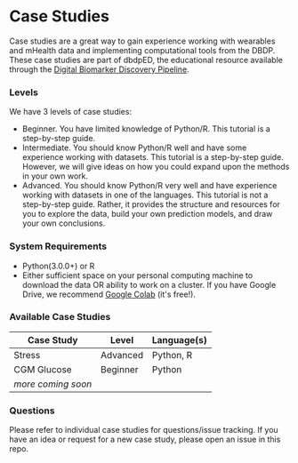 # Case Studies

Case studies are a great way to gain experience working with wearables and mHealth data and implementing computational tools from the DBDP.
These case studies are part of dbdpED, the educational resource available through the [Digital Biomarker Discovery Pipeline](https://www.dbdp.org).

### Levels
We have 3 levels of case studies:

* Beginner. You have limited knowledge of Python/R. This tutorial is a step-by-step guide.
* Intermediate. You should know Python/R well and have some experience working with datasets. This tutorial is a step-by-step guide. However, we will give ideas on how you could expand upon the methods in your own work.
* Advanced. You should know Python/R very well and have experience working with datasets in one of the languages. This tutorial is not a step-by-step guide. Rather, it provides the structure and resources for you to explore the data, build your own prediction models, and draw your own conclusions. 

### System Requirements
* Python(3.0.0+) or R
* Either sufficient space on your personal computing machine to download the data OR ability to work on a cluster. If you have Google Drive, we recommend [Google Colab](https://colab.research.google.com/notebooks/intro.ipynb) (it's free!).

### Available Case Studies


| Case Study | Level | Language(s) |
| ------ | ------ | ------ | 
| Stress | Advanced | Python, R |
| CGM Glucose | Beginner | Python |
| *more coming soon* | | |



### Questions

Please refer to individual case studies for questions/issue tracking. If you have an idea or request for a new case study, please open an issue in this repo.



[//]: # (These are reference links used in the body of this note and get stripped out when the markdown processor does its job. There is no need to format nicely because it shouldn't be seen. Thanks SO - http://stackoverflow.com/questions/4823468/store-comments-in-markdown-syntax)


   [dill]: <https://github.com/joemccann/dillinger>
   [git-repo-url]: <https://github.com/joemccann/dillinger.git>
   [john gruber]: <http://daringfireball.net>
   [df1]: <http://daringfireball.net/projects/markdown/>
   [markdown-it]: <https://github.com/markdown-it/markdown-it>
   [Ace Editor]: <http://ace.ajax.org>
   [node.js]: <http://nodejs.org>
   [Twitter Bootstrap]: <http://twitter.github.com/bootstrap/>
   [jQuery]: <http://jquery.com>
   [@tjholowaychuk]: <http://twitter.com/tjholowaychuk>
   [express]: <http://expressjs.com>
   [AngularJS]: <http://angularjs.org>
   [Gulp]: <http://gulpjs.com>

   [PlDb]: <https://github.com/joemccann/dillinger/tree/master/plugins/dropbox/README.md>
   [PlGh]: <https://github.com/joemccann/dillinger/tree/master/plugins/github/README.md>
   [PlGd]: <https://github.com/joemccann/dillinger/tree/master/plugins/googledrive/README.md>
   [PlOd]: <https://github.com/joemccann/dillinger/tree/master/plugins/onedrive/README.md>
   [PlMe]: <https://github.com/joemccann/dillinger/tree/master/plugins/medium/README.md>
   [PlGa]: <https://github.com/RahulHP/dillinger/blob/master/plugins/googleanalytics/README.md>
